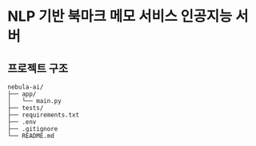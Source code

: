 # NLP 기반 북마크 메모 서비스 인공지능 서버

## 프로젝트 구조
```
nebula-ai/
├── app/
│   └── main.py
├── tests/
├── requirements.txt
├── .env
├── .gitignore
└── README.md
```
